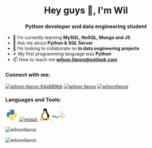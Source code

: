 <h1 align="center">Hey guys 👋, I'm Wil</h1>
<h3 align="center">Python developer and data engineering student</h3>

- 🌱 I’m currently learning **MySQL, NoSQL, Mongo and JS**
- 💬 Ask me about **Python & SQL Server**
- 👯 I’m looking to collaborate on **In data engineering projects**
- ✔ My first programming language was **Python**
- 📫 How to reach me **wilson.llanos@outlook.com**

<h3 align="left">Connect with me:</h3>
<p align="left">
<a href="https://linkedin.com/in/wilson-llanos-64a889bb" target="blank"><img align="center" src="https://raw.githubusercontent.com/rahuldkjain/github-profile-readme-generator/master/src/images/icons/Social/linked-in-alt.svg" alt="wilson-llanos-64a889bb" height="30" width="40" /></a>
<a href="https://fb.com/wilson llanos" target="blank"><img align="center" src="https://raw.githubusercontent.com/rahuldkjain/github-profile-readme-generator/master/src/images/icons/Social/facebook.svg" alt="wilson llanos" height="30" width="40" /></a>
<a href="https://instagram.com/wilsonllanos" target="blank"><img align="center" src="https://raw.githubusercontent.com/rahuldkjain/github-profile-readme-generator/master/src/images/icons/Social/instagram.svg" alt="wilsonllanos" height="30" width="40" /></a>
</p>

<h3 align="left">Languages and Tools:</h3>
<p align="left"> <a href="https://www.python.org" target="_blank" rel="noreferrer"> <img src="https://raw.githubusercontent.com/devicons/devicon/master/icons/python/python-original.svg" alt="python" width="40" height="40"/> </a> <a href="https://www.microsoft.com/en-us/sql-server" target="_blank" rel="noreferrer"> <img src="https://www.svgrepo.com/show/303229/microsoft-sql-server-logo.svg" alt="mssql" width="40" height="40"/> </a> <a href="https://www.linux.org/" target="_blank" rel="noreferrer"> <img src="https://raw.githubusercontent.com/devicons/devicon/master/icons/linux/linux-original.svg" alt="linux" width="40" height="40"/> </a> <a href="https://www.mysql.com/" target="_blank" rel="noreferrer"> <img src="https://raw.githubusercontent.com/devicons/devicon/master/icons/mysql/mysql-original-wordmark.svg" alt="mysql" width="40" height="40"/> </a> </p>

<p><img align="center" src="https://github-readme-stats.vercel.app/api/top-langs?username=wilsonllanos&show_icons=true&locale=en&layout=compact" alt="wilsonllanos" /></p>

<p><img align="center" src="https://github-readme-streak-stats.herokuapp.com/?user=wilsonllanos&" alt="wilsonllanos" /></p>
